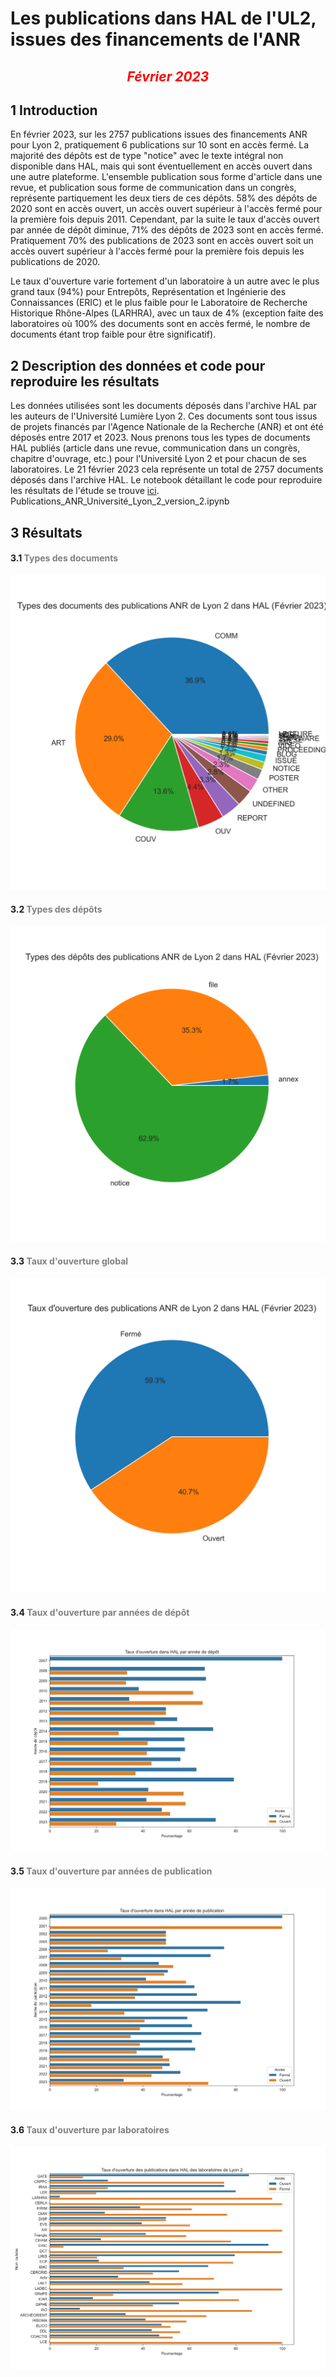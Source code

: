 # Les publications dans HAL de l'UL2, issues des financements de l'ANR

##  <center> <span style="color:red" > *Février 2023* </span> </center> 

## 1 Introduction

<p>En février 2023, sur les 2757 publications issues des financements ANR pour Lyon 2, pratiquement 6 publications sur 10 sont en accès fermé. La majorité des dépôts est de type "notice" avec le texte intégral non disponible dans HAL, mais qui sont éventuellement en accès ouvert dans une autre plateforme. L'ensemble publication sous forme d'article dans une revue, et publication sous forme de communication dans un congrès, représente partiquement les deux tiers de ces dépôts. 58% des dépôts de 2020 sont en accès ouvert, un accès ouvert supérieur à l'accès fermé pour la première fois depuis 2011. Cependant, par la suite le taux d'accès ouvert par année de dépôt diminue, 71% des dépôts de 2023 sont en accès fermé. Pratiquement 70% des publications de 2023 sont en accès ouvert soit un accès ouvert supérieur à l'accès fermé pour la première fois depuis les publications de 2020.

Le taux d'ouverture varie fortement d'un laboratoire à un autre avec le plus grand taux (94%) pour Entrepôts, Représentation et Ingénierie des Connaissances (ERIC) et le plus faible pour le Laboratoire de Recherche Historique Rhône-Alpes (LARHRA), avec un taux de 4% (exception faite des laboratoires où 100% des documents sont en accès fermé, le nombre de documents étant trop faible pour être significatif).</p>
</p>

## 2 Description des données et code pour reproduire les résultats

Les données utilisées sont les documents déposés dans l'archive HAL par les auteurs de l'Université Lumière Lyon 2. Ces documents sont tous issus de projets financés par l'Agence Nationale de la Recherche (ANR) et ont été déposés entre 2017 et 2023. Nous prenons tous les types de documents HAL publiés (article dans une revue, communication dans un congrès, chapitre d'ouvrage, etc.) pour l'Université Lyon 2 et pour chacun de ses laboratoires. Le 21 février 2023 cela représente un total de 2757 documents déposés dans l'archive HAL. Le notebook détaillant le code pour reproduire les résultats de l'étude se trouve [ici](Publications_ANR_Université_Lyon_2_version_2.ipynb).
Publications_ANR_Université_Lyon_2_version_2.ipynb


## 3 Résultats

 #### 3.1 <span style="color:gray" > Types des documents </span>

<img src="https://github.com/Mandy21/Science-ouverte/blob/main/plot_1.png" />


 #### 3.2 <span style="color:gray" > Types des dépôts </span>

<img src="https://github.com/Mandy21/Science-ouverte/blob/main/plot_2.png" />


 #### 3.3 <span style="color:gray" > Taux d'ouverture global </span>

<img src="https://github.com/Mandy21/Science-ouverte/blob/main/plot_3.png" />


 #### 3.4 <span style="color:gray" > Taux d'ouverture par années de dépôt </span>

<img src="https://github.com/Mandy21/Science-ouverte/blob/main/plot_4.png" />


 #### 3.5 <span style="color:gray" > Taux d'ouverture par années de publication </span>

<img src="https://github.com/Mandy21/Science-ouverte/blob/main/plot_5.png" />


 #### 3.6 <span style="color:gray" > Taux d'ouverture par laboratoires </span>

<img src="https://github.com/Mandy21/Science-ouverte/blob/main/plot_6.png" />








